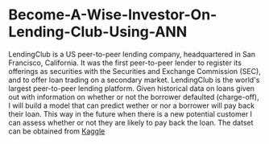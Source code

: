 # Become-A-Wise-Investor-On-Lending-Club-Using-ANN
LendingClub is a US peer-to-peer lending company, headquartered in San Francisco, California. It was the first peer-to-peer lender to register its offerings as securities with the Securities and Exchange Commission (SEC), and to offer loan trading on a secondary market. LendingClub is the world's largest peer-to-peer lending platform.  Given historical data on loans given out with information on whether or not the borrower defaulted (charge-off), I will build a model that can predict wether or nor a borrower will pay back their loan. This way in the future when there is a new potential customer I can assess whether or not they are likely to pay back the loan. The datset can be obtained from [Kaggle](https://www.kaggle.com/wordsforthewise/lending-club)
